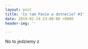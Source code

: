 ```yaml
---
layout: post
title: 'Co tam Panie w dotnecie? #3'
date: 2019-02-24 23:00:00 +0000
header-img: ''

---
```

No to jedziemy z 